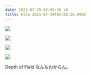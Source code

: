 ```yaml
---
date: 2021-07-29 02:02:36 +0
title: Ello 2021-07-29T02:02:36.098Z
---
```

![](https://assets3.ello.co/uploads/asset/attachment/13483256/ello-optimized-7d865e7a.jpg)

![](https://assets2.ello.co/uploads/asset/attachment/13483257/ello-optimized-ab138e63.jpg)

![](https://assets3.ello.co/uploads/asset/attachment/13483258/ello-optimized-936c4602.jpg)

![](https://assets2.ello.co/uploads/asset/attachment/13483259/ello-optimized-99511856.jpg)

Depth of Field なんもわからん。

